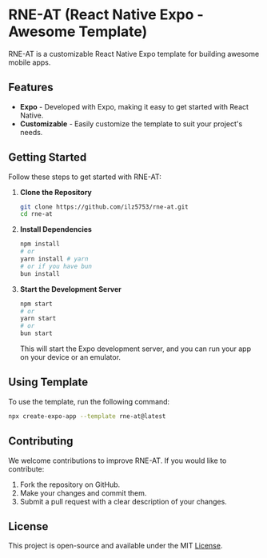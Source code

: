 # RNE-AT (React Native Expo - Awesome Template)

RNE-AT is a customizable React Native Expo template for building awesome mobile apps.

## Features

- **Expo** - Developed with Expo, making it easy to get started with React Native.
- **Customizable** - Easily customize the template to suit your project's needs.

## Getting Started

Follow these steps to get started with RNE-AT:

1. **Clone the Repository**

   ```sh
   git clone https://github.com/ilz5753/rne-at.git
   cd rne-at
   ```

2. **Install Dependencies**

   ```sh
   npm install
   # or
   yarn install # yarn
   # or if you have bun
   bun install

   ```

3. **Start the Development Server**
   ```sh
   npm start
   # or
   yarn start
   # or
   bun start
   ```
   This will start the Expo development server, and you can run your app on your device or an emulator.

## Using Template

To use the template, run the following command:

```sh
npx create-expo-app --template rne-at@latest
```

## Contributing

We welcome contributions to improve RNE-AT. If you would like to contribute:

1. Fork the repository on GitHub.
2. Make your changes and commit them.
3. Submit a pull request with a clear description of your changes.

## License

This project is open-source and available under the MIT [License](./license).
